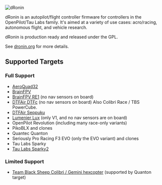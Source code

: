 ![dRonin](http://dronin.org/assets/images/logos/logo_final_full.png)

dRonin is an autopilot/flight controller firmware for controllers in the OpenPilot/Tau Labs family.  It's aimed at a variety of use cases: acro/racing, autonomous flight, and vehicle research.

dRonin is production ready and released under the GPL.

See [dronin.org](http://dronin.org) for more details.

## Supported Targets

### Full Support

- [AeroQuad32](http://aeroquad.com/showwiki.php?title=AeroQuad32-Flight-Control-Board-v2)
- [BrainFPV](http://brainfpv.com/)
- [BrainFPV RE1](http://brainfpv.com/) (no nav sensors on board)
- [DTFAir DTFc](http://www.dtfuhf.com/) (no nav sensors on board)  Also Colibri Race / TBS PowerCube.
- [DTFAir Seppuku](http://www.dtfuhf.com/)
- [Lumenier Lux](http://www.getfpv.com/lumenier-lux-flight-controller.html) (only V1, and no nav sensors are on board)
- OpenPilot Revolution (including many race-only variants)
- PikoBLX and clones
- Quantec Quanton
- Seriously Pro Racing F3 EVO (only the EVO variant) and clones
- Tau Labs Sparky
- [Tau Labs Sparky2](https://github.com/TauLabs/TauLabs/wiki/Sparky2)

### Limited Support

- [Team Black Sheep Colibri / Gemini hexcopter](http://team-blacksheep.com/products/prod:gemini)  (supported by Quanton target)
